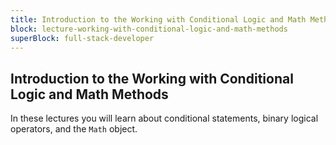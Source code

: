 ```yaml
---
title: Introduction to the Working with Conditional Logic and Math Methods
block: lecture-working-with-conditional-logic-and-math-methods
superBlock: full-stack-developer
---
```


## Introduction to the Working with Conditional Logic and Math Methods

In these lectures you will learn about conditional statements, binary logical operators, and the <code>Math</code> object.
